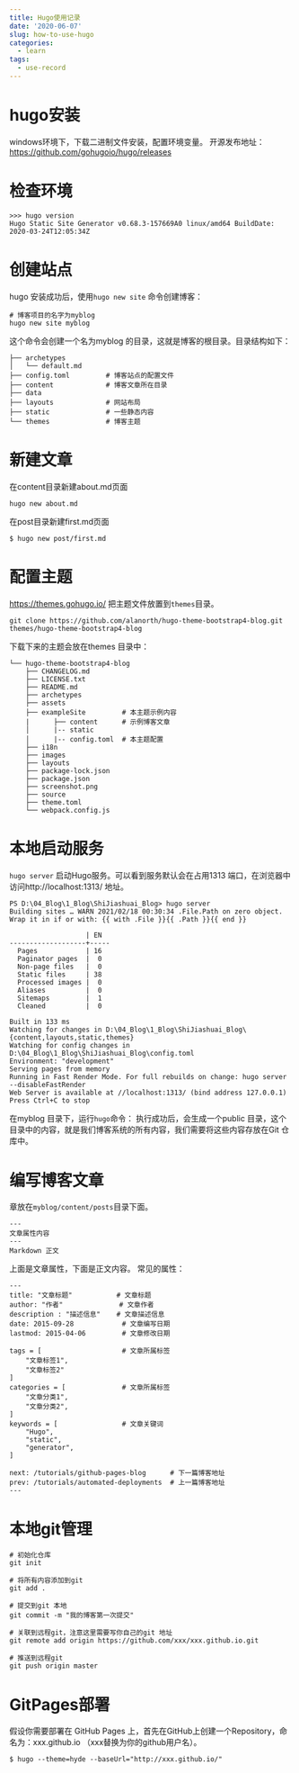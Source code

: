 ```yaml
---
title: Hugo使用记录
date: '2020-06-07'
slug: how-to-use-hugo
categories:
  - learn
tags:
  - use-record
---
```


# hugo安装
windows环境下，下载二进制文件安装，配置环境变量。
开源发布地址：https://github.com/gohugoio/hugo/releases

# 检查环境
```
>>> hugo version
Hugo Static Site Generator v0.68.3-157669A0 linux/amd64 BuildDate: 2020-03-24T12:05:34Z
```
# 创建站点
hugo 安装成功后，使用`hugo new site` 命令创建博客：

```
# 博客项目的名字为myblog
hugo new site myblog
```

这个命令会创建一个名为myblog 的目录，这就是博客的根目录。目录结构如下：
```
├── archetypes
│   └── default.md
├── config.toml         # 博客站点的配置文件
├── content             # 博客文章所在目录
├── data                
├── layouts             # 网站布局
├── static              # 一些静态内容
└── themes              # 博客主题
```

# 新建文章
在content目录新建about.md页面

```
hugo new about.md
```
在post目录新建first.md页面
```
$ hugo new post/first.md
```


# 配置主题
https://themes.gohugo.io/
把主题文件放置到`themes`目录。
```
git clone https://github.com/alanorth/hugo-theme-bootstrap4-blog.git themes/hugo-theme-bootstrap4-blog
```
下载下来的主题会放在themes 目录中：
```
└── hugo-theme-bootstrap4-blog
    ├── CHANGELOG.md
    ├── LICENSE.txt
    ├── README.md
    ├── archetypes
    ├── assets
    ├── exampleSite         # 本主题示例内容
    |      ├── content      # 示例博客文章
    │      |-- static
    │      |-- config.toml  # 本主题配置
    ├── i18n
    ├── images
    ├── layouts
    ├── package-lock.json
    ├── package.json
    ├── screenshot.png
    ├── source
    ├── theme.toml      
    └── webpack.config.js
```

# 本地启动服务
`hugo server` 启动Hugo服务。可以看到服务默认会在占用1313 端口，在浏览器中访问http://localhost:1313/ 地址。
```
PS D:\04_Blog\1_Blog\ShiJiashuai_Blog> hugo server
Building sites … WARN 2021/02/18 00:30:34 .File.Path on zero object. Wrap it in if or with: {{ with .File }}{{ .Path }}{{ end }}

                   | EN
-------------------+-----
  Pages            | 16
  Paginator pages  |  0
  Non-page files   |  0
  Static files     | 38
  Processed images |  0
  Aliases          |  0
  Sitemaps         |  1
  Cleaned          |  0

Built in 133 ms
Watching for changes in D:\04_Blog\1_Blog\ShiJiashuai_Blog\{content,layouts,static,themes}
Watching for config changes in D:\04_Blog\1_Blog\ShiJiashuai_Blog\config.toml
Environment: "development"
Serving pages from memory
Running in Fast Render Mode. For full rebuilds on change: hugo server --disableFastRender
Web Server is available at //localhost:1313/ (bind address 127.0.0.1)
Press Ctrl+C to stop
```
在myblog 目录下，运行`hugo`命令：
执行成功后，会生成一个public 目录，这个目录中的内容，就是我们博客系统的所有内容，我们需要将这些内容存放在Git 仓库中。

# 编写博客文章
章放在`myblog/content/posts`目录下面。
```
---
文章属性内容
---
Markdown 正文
```
上面是文章属性，下面是正文内容。
常见的属性：
```
---
title: "文章标题"           # 文章标题
author: "作者"              # 文章作者
description : "描述信息"    # 文章描述信息
date: 2015-09-28            # 文章编写日期
lastmod: 2015-04-06         # 文章修改日期

tags = [                    # 文章所属标签
    "文章标签1",
    "文章标签2"
]
categories = [              # 文章所属标签
    "文章分类1",
    "文章分类2",
]
keywords = [                # 文章关键词
    "Hugo",
    "static",
    "generator",
]

next: /tutorials/github-pages-blog      # 下一篇博客地址
prev: /tutorials/automated-deployments  # 上一篇博客地址
---
```
# 本地git管理
```
# 初始化仓库
git init

# 将所有内容添加到git
git add .

# 提交到git 本地
git commit -m "我的博客第一次提交"

# 关联到远程git，注意这里需要写你自己的git 地址
git remote add origin https://github.com/xxx/xxx.github.io.git

# 推送到远程git
git push origin master
```

# GitPages部署
假设你需要部署在 GitHub Pages 上，首先在GitHub上创建一个Repository，命名为：xxx.github.io （xxx替换为你的github用户名）。
```
$ hugo --theme=hyde --baseUrl="http://xxx.github.io/"
```